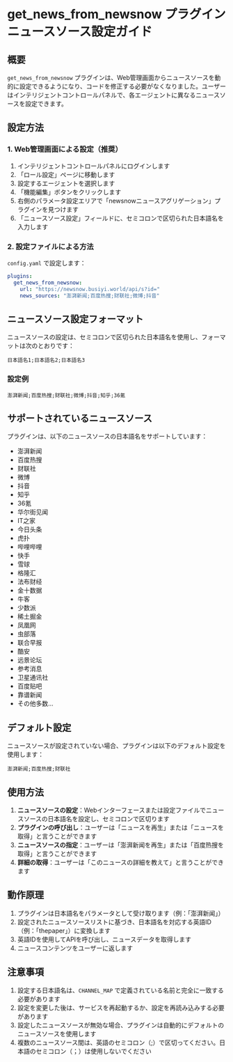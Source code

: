 # get_news_from_newsnow プラグインニュースソース設定ガイド

## 概要

`get_news_from_newsnow` プラグインは、Web管理画面からニュースソースを動的に設定できるようになり、コードを修正する必要がなくなりました。ユーザーはインテリジェントコントロールパネルで、各エージェントに異なるニュースソースを設定できます。

## 設定方法

### 1. Web管理画面による設定（推奨）

1. インテリジェントコントロールパネルにログインします
2. 「ロール設定」ページに移動します
3. 設定するエージェントを選択します
4. 「機能編集」ボタンをクリックします
5. 右側のパラメータ設定エリアで「newsnowニュースアグリゲーション」プラグインを見つけます
6. 「ニュースソース設定」フィールドに、セミコロンで区切られた日本語名を入力します

### 2. 設定ファイルによる方法

`config.yaml` で設定します：

```yaml
plugins:
  get_news_from_newsnow:
    url: "https://newsnow.busiyi.world/api/s?id="
    news_sources: "澎湃新闻;百度热搜;财联社;微博;抖音"
```

## ニュースソース設定フォーマット

ニュースソースの設定は、セミコロンで区切られた日本語名を使用し、フォーマットは次のとおりです：

```
日本語名1;日本語名2;日本語名3
```

### 設定例

```
澎湃新闻;百度热搜;财联社;微博;抖音;知乎;36氪
```

## サポートされているニュースソース

プラグインは、以下のニュースソースの日本語名をサポートしています：

- 澎湃新闻
- 百度热搜
- 财联社
- 微博
- 抖音
- 知乎
- 36氪
- 华尔街见闻
- IT之家
- 今日头条
- 虎扑
- 哔哩哔哩
- 快手
- 雪球
- 格隆汇
- 法布财经
- 金十数据
- 牛客
- 少数派
- 稀土掘金
- 凤凰网
- 虫部落
- 联合早报
- 酷安
- 远景论坛
- 参考消息
- 卫星通讯社
- 百度贴吧
- 靠谱新闻
- その他多数...

## デフォルト設定

ニュースソースが設定されていない場合、プラグインは以下のデフォルト設定を使用します：

```
澎湃新闻;百度热搜;财联社
```

## 使用方法

1. **ニュースソースの設定**：Webインターフェースまたは設定ファイルでニュースソースの日本語名を設定し、セミコロンで区切ります
2. **プラグインの呼び出し**：ユーザーは「ニュースを再生」または「ニュースを取得」と言うことができます
3. **ニュースソースの指定**：ユーザーは「澎湃新闻を再生」または「百度热搜を取得」と言うことができます
4. **詳細の取得**：ユーザーは「このニュースの詳細を教えて」と言うことができます

## 動作原理

1. プラグインは日本語名をパラメータとして受け取ります（例：「澎湃新闻」）
2. 設定されたニュースソースリストに基づき、日本語名を対応する英語ID（例：「thepaper」）に変換します
3. 英語IDを使用してAPIを呼び出し、ニュースデータを取得します
4. ニュースコンテンツをユーザーに返します

## 注意事項

1. 設定する日本語名は、`CHANNEL_MAP` で定義されている名前と完全に一致する必要があります
2. 設定を変更した後は、サービスを再起動するか、設定を再読み込みする必要があります
3. 設定したニュースソースが無効な場合、プラグインは自動的にデフォルトのニュースソースを使用します
4. 複数のニュースソース間は、英語のセミコロン（;）で区切ってください。日本語のセミコロン（；）は使用しないでください